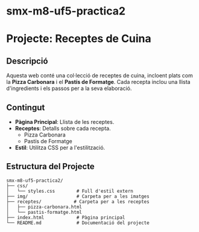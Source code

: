 # smx-m8-uf5-practica2
# Projecte: Receptes de Cuina

## Descripció

Aquesta web conté una col·lecció de receptes de cuina, incloent plats com la **Pizza Carbonara** i el **Pastís de Formatge**. Cada recepta inclou una llista d'ingredients i els passos per a la seva elaboració.

## Contingut

- **Pàgina Principal**: Llista de les receptes.
- **Receptes**: Detalls sobre cada recepta.
  - Pizza Carbonara
  - Pastís de Formatge
- **Estil**: Utilitza CSS per a l'estilització.

## Estructura del Projecte

```
smx-m8-uf5-practica2/
├── css/
│   └── styles.css        # Full d'estil extern
├── img/                  # Carpeta per a les imatges
├── receptes/            # Carpeta per a les receptes
│   ├── pizza-carbonara.html
│   └── pastis-formatge.html
├── index.html            # Pàgina principal
└── README.md             # Documentació del projecte
```
